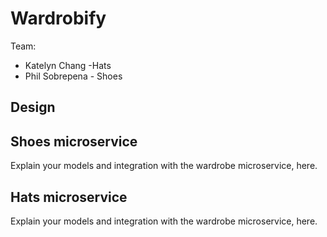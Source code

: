 # Wardrobify

Team:

* Katelyn Chang -Hats
* Phil Sobrepena - Shoes

## Design

## Shoes microservice

Explain your models and integration with the wardrobe
microservice, here.

## Hats microservice

Explain your models and integration with the wardrobe
microservice, here.
